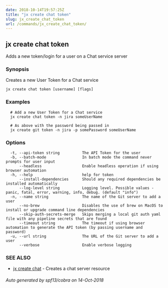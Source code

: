 ```yaml
---
date: 2018-10-14T19:57:25Z
title: "jx create chat token"
slug: jx_create_chat_token
url: /commands/jx_create_chat_token/
---
```

## jx create chat token

Adds a new token/login for a user on a Chat service server

### Synopsis

Creates a new User Token for a Chat service

```
jx create chat token [username] [flags]
```

### Examples

```
  # Add a new User Token for a Chat service
  jx create chat token -n jira someUserName
  
  # As above with the password being passed in
  jx create git token -n jira -p somePassword someUserName
```

### Options

```
  -t, --api-token string          The API Token for the user
  -b, --batch-mode                In batch mode the command never prompts for user input
      --headless                  Enable headless operation if using browser automation
  -h, --help                      help for token
      --install-dependencies      Should any required dependencies be installed automatically
      --log-level string          Logging level. Possible values - panic, fatal, error, warning, info, debug. (default "info")
  -n, --name string               The name of the Git server to add a user
      --no-brew                   Disables the use of brew on MacOS to install or upgrade command line dependencies
      --skip-auth-secrets-merge   Skips merging a local git auth yaml file with any pipeline secrets that are found
      --timeout string            The timeout if using browser automation to generate the API token (by passing username and password)
  -u, --url string                The URL of the Git server to add a user
      --verbose                   Enable verbose logging
```

### SEE ALSO

* [jx create chat](/commands/jx_create_chat/)	 - Creates a chat server resource

###### Auto generated by spf13/cobra on 14-Oct-2018
